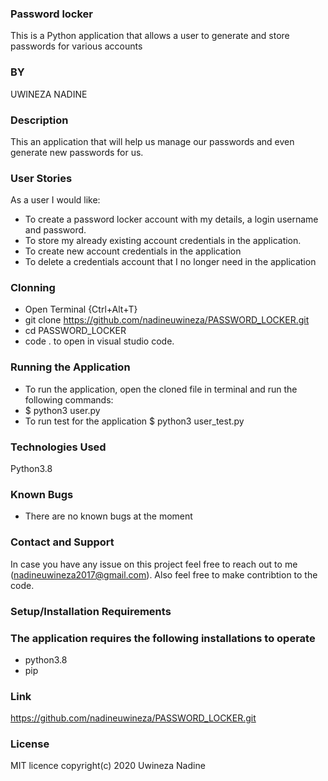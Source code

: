 ### Password locker

This is a Python application that allows a user to generate and store passwords for various accounts 
### BY  
UWINEZA NADINE

### Description
This an application that will help us manage our passwords and even generate new passwords for us.


### User Stories
As a user I would like:
* To create a password locker account with my details, a login username and password.
* To store my already existing account credentials in the application.
* To create new account credentials in the application
* To delete a credentials account that I no longer need in the application

### Clonning
* Open Terminal {Ctrl+Alt+T}
* git clone https://github.com/nadineuwineza/PASSWORD_LOCKER.git
* cd PASSWORD_LOCKER
* code . to open in visual studio code.

### Running the Application
* To run the application, open the cloned file in terminal and run the following commands:
* $ python3 user.py
* To run test for the application $ python3 user_test.py


### Technologies Used
Python3.8

### Known Bugs
* There are no known bugs at the moment

### Contact and Support
In case you have any issue on this project feel free to reach out to me (nadineuwineza2017@gmail.com). Also feel free to make contribtion to the code.

### Setup/Installation Requirements
### The application requires the following installations to operate
* python3.8
* pip

### Link
https://github.com/nadineuwineza/PASSWORD_LOCKER.git



### License
 MIT licence
 copyright(c) 2020 Uwineza Nadine